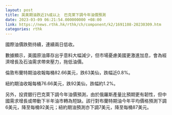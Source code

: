 ```yaml
---
layout: post
title: 英美期油跌近1%或以上　巴克萊下調今年油價預測
date: 2023-03-09 06:21:54.000000000 +08:00
link: https://news.rthk.hk/rthk/ch/component/k2/1691108-20230309.htm
categories: rthk
---
```


國際油價跌勢持續，連續兩日低收。

數據顯示，美國原油庫存出乎意料大幅減少，但市場憂慮美國更激進加息，會為經濟增長及石油需求帶來壓力，拖低油價。

倫敦布蘭特期油收報每桶82.66美元，跌63美仙，跌幅近0.8%。

紐約期油收報每桶76.66美元，跌92美仙，跌幅約1.2%。

另外，投資銀行巴克萊下調今年油價預測，由於俄羅斯產量比預期更有韌性，但中國需求增長或帶動下半年油市轉為短缺。該行對布蘭特期油今年平均價格預測下調6美元，降至每桶92美元；紐約期油預測亦下調7美元，降至每桶87美元。
